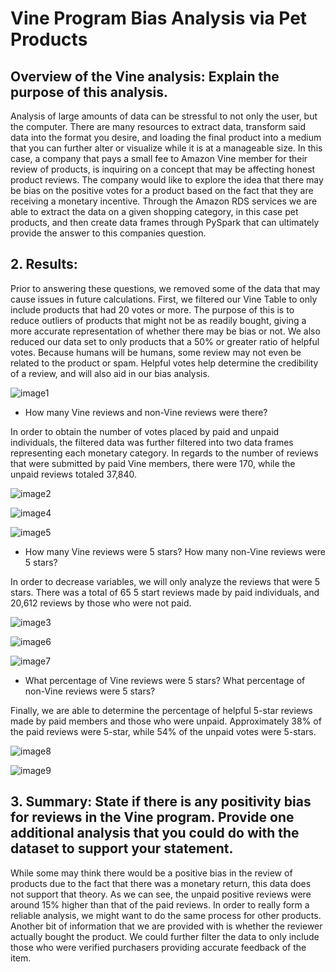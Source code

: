 # Vine Program Bias Analysis via Pet Products
## Overview of the Vine analysis: Explain the purpose of this analysis.
Analysis of large amounts of data can be stressful to not only the user, but the computer.  There are many resources to extract data, transform said data into the format you desire, and loading the final product into a medium that you can further alter or visualize while it is at a manageable size.  In this case, a company that pays a small fee to Amazon Vine member for their review of products, is inquiring on a concept that may be affecting honest product reviews. The company would like to explore the idea that there may be bias on the positive votes for a product based on the fact that they are receiving a monetary incentive. Through the Amazon RDS services we are able to extract the data on a given shopping category, in this case pet products, and then create data frames through PySpark that can ultimately provide the answer to this companies question.
## 2.	Results: 
Prior to answering these questions, we removed some of the data that may cause issues in future calculations. First, we filtered our Vine Table to only include products that had 20 votes or more. The purpose of this is to reduce outliers of products that might not be as readily bought, giving a more accurate representation of whether there may be bias or not.  We also reduced our data set to only products that a 50% or greater ratio of helpful votes. Because humans will be humans, some review may not even be related to the product or spam.  Helpful votes help determine the credibility of a review, and will also aid in our bias analysis.

![image1](https://user-images.githubusercontent.com/100329223/175840893-f59bd2b2-ce90-4750-99d8-77ac3841e0db.png)

- How many Vine reviews and non-Vine reviews were there?

In order to obtain the number of votes placed by paid and unpaid individuals, the filtered data was further filtered into two data frames representing each monetary category. In regards to the number of reviews that were submitted by paid Vine members, there were 170, while the unpaid reviews totaled 37,840.

![image2](https://user-images.githubusercontent.com/100329223/175840956-dcd5a1aa-69ed-43c3-8dc3-88058a5ef469.png)

![image4](https://user-images.githubusercontent.com/100329223/175841003-b1b3132f-1929-4ab2-a707-290f8495d2d2.png)

![image5](https://user-images.githubusercontent.com/100329223/175841007-b2fac348-7f4b-40fd-a3b7-78237f98c6f8.png)

- How many Vine reviews were 5 stars? How many non-Vine reviews were 5 stars?

In order to decrease variables, we will only analyze the reviews that were 5 stars. There was a total of 65 5 start reviews made by paid individuals, and 20,612 reviews by those who were not paid.

![image3](https://user-images.githubusercontent.com/100329223/175841064-b94b47a0-780d-4d2f-98c4-7dd88ce516b2.png)

![image6](https://user-images.githubusercontent.com/100329223/175841067-b10a090b-c5a2-4c8d-95b7-0c60cd344fd7.png)

![image7](https://user-images.githubusercontent.com/100329223/175841074-05f7915a-75e4-461f-bfde-36e7bf4aee0a.png)

- What percentage of Vine reviews were 5 stars? What percentage of non-Vine reviews were 5 stars?

Finally, we are able to determine the percentage of helpful 5-star reviews made by paid members and those who were unpaid. Approximately 38% of the paid reviews were 5-star, while 54% of the unpaid votes were 5-stars.

![image8](https://user-images.githubusercontent.com/100329223/175841119-8e5c1dbe-f4b8-4596-915a-8deff3ba12a1.png)

![image9](https://user-images.githubusercontent.com/100329223/175841128-4403c667-7324-4e7a-ba4b-335bbfb37198.png)

## 3.	Summary: State if there is any positivity bias for reviews in the Vine program. Provide one additional analysis that you could do with the dataset to support your statement.
While some may think there would be a positive bias in the review of products due to the fact that there was a monetary return, this data does not support that theory.  As we can see, the unpaid positive reviews were around 15% higher than that of the paid reviews. In order to really form a reliable analysis, we might want to do the same process for other products. Another bit of information that we are provided with is whether the reviewer actually bought the product. We could further filter the data to only include those who were verified purchasers providing accurate feedback of the item.
